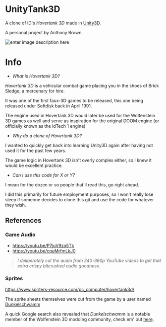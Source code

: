 # UnityTank3D
A clone of iD's *Hovertank 3D* made in [Unity3D](https://unity.com/).

A personal project by Anthony Brown.

![enter image description here](https://upload.wikimedia.org/wikipedia/en/a/af/Hovertank_3D_title_screen.jpg)
# Info

 - *What is Hovertank 3D?*

*Hovertank 3D* is a vehicular combat game placing you in the shoes of Brick Sledge, a mercenary for hire.

It was one of the first faux-3D games to be released, this one being released under Softdisk back in April 1991.

The engine used in Hovertank 3D would later be used for the Wolfenstein 3D games as well and serve as inspiration for the original DOOM engine (or officially known as the idTech 1 engine)

- *Why do a clone of Hovertank 3D?*

I wanted to quickly get back into learning Unity3D again after having not used it for the past few years.

The game logic in Hovertank 3D isn't overly complex either, so I knew it would be excellent practice.

 - *Can I use this code for X or Y?*
 
I mean for the dozen or so people that'll read this, go right ahead.

I did this primarily for future employment purposes, so I won't really lose sleep if someone decides to clone this git and use the code for whatever they wish.

## References

### Game Audio
 - https://youtu.be/P7juV9zo5Tk
 -  https://youtu.be/cquMrfmLkJ0

> 	 *I deliberately cut the audio from 240-360p YouTube videos to get
> that extra crispy bitcrushed audio goodness.*

### Sprites
https://www.spriters-resource.com/pc_computer/hovertank3d/

The sprite sheets themselves were cut from the game by a user named [Dunkelschwamm](https://www.spriters-resource.com/submitter/Dunkelschwamm/)

A quick Google search also revealed that *Dunkelschwamm* is a notable member of the Wolfenstein 3D modding community, check em' out [here](#%20UnityTank3D%20A%20clone%20of%20iD%27s%20*Hovertank%203D*%20made%20in%20%5BUnity3D%5D%28https://unity.com/%29.%20%20A%20personal%20project%20by%20Anthony%20Brown.%20%20!%5Benter%20image%20description%20here%5D%28https://upload.wikimedia.org/wikipedia/en/a/af/Hovertank_3D_title_screen.jpg%29%20#%20Info%20%20%20-%20*What%20is%20Hovertank%203D?*%20%20*Hovertank%203D*%20is%20a%20vehicular%20combat%20game%20placing%20you%20in%20the%20shoes%20of%20Brick%20Sledge,%20a%20mercenary%20for%20hire.%20%20It%20was%20one%20of%20the%20first%20faux-3D%20games%20to%20be%20released,%20this%20one%20being%20released%20under%20Softdisk%20back%20in%20April%201991.%20%20The%20engine%20used%20in%20Hovertank%203D%20would%20later%20be%20used%20for%20the%20Wolfenstein%203D%20games%20as%20well%20and%20serve%20as%20inspiration%20for%20the%20original%20DOOM%20engine%20%28or%20officially%20known%20as%20the%20idTech%201%20engine%29%20%20-%20*Why%20do%20a%20clone%20of%20Hovertank%203D?*%20%20I%20wanted%20to%20quickly%20get%20back%20into%20learning%20Unity3D%20again%20after%20having%20not%20used%20it%20for%20the%20past%20few%20years.%20%20The%20game%20logic%20in%20Hovertank%203D%20isn%27t%20overly%20complex%20either,%20so%20I%20knew%20it%20would%20be%20excellent%20practice.%20%20%20-%20*Can%20I%20use%20this%20code%20for%20X%20or%20Y?*%20%20%20I%20mean%20for%20the%20dozen%20or%20so%20people%20that%27ll%20read%20this,%20go%20right%20ahead.%20%20I%20did%20this%20primarily%20for%20future%20employment%20purposes,%20so%20I%20won%27t%20really%20lose%20sleep%20if%20someone%20decides%20to%20clone%20this%20git%20and%20use%20the%20code%20for%20whatever%20they%20wish.%20%20##%20References%20%20###%20Game%20Audio%20%20-%20https://youtu.be/P7juV9zo5Tk%20%20-%20%20https://youtu.be/cquMrfmLkJ0%20%20%3E%20%09%20*I%20deliberately%20cut%20the%20audio%20from%20240-360p%20YouTube%20videos%20to%20get%20%3E%20that%20extra%20crispy%20bitcrushed%20audio%20goodness.*%20%20###%20Sprites%20https://www.spriters-resource.com/pc_computer/hovertank3d/%20%20The%20sprite%20sheets%20themselves%20were%20cut%20from%20the%20game%20by%20a%20user%20named%20%5BDunkelschwamm%5D%28https://www.spriters-resource.com/submitter/Dunkelschwamm/%29%20%20https://wl6.fandom.com/wiki/Dunkelschwamm).



